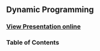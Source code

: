## Dynamic Programming
### [View Presentation online](https://rawgit.com/TelerikAcademy/AlgoAcademy/master/2016-03-Dynamic-Programming/slides/index.html#/)
### Table of Contents
